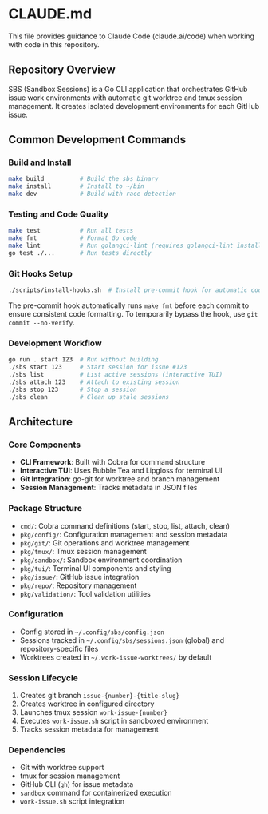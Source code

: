 # CLAUDE.md

This file provides guidance to Claude Code (claude.ai/code) when working with code in this repository.

## Repository Overview

SBS (Sandbox Sessions) is a Go CLI application that orchestrates GitHub issue work environments with automatic git worktree and tmux session management. It creates isolated development environments for each GitHub issue.

## Common Development Commands

### Build and Install
```bash
make build          # Build the sbs binary
make install        # Install to ~/bin
make dev            # Build with race detection
```

### Testing and Code Quality
```bash
make test           # Run all tests
make fmt            # Format Go code
make lint           # Run golangci-lint (requires golangci-lint installed)
go test ./...       # Run tests directly
```

### Git Hooks Setup
```bash
./scripts/install-hooks.sh  # Install pre-commit hook for automatic code formatting
```

The pre-commit hook automatically runs `make fmt` before each commit to ensure consistent code formatting. To temporarily bypass the hook, use `git commit --no-verify`.

### Development Workflow
```bash
go run . start 123  # Run without building
./sbs start 123     # Start session for issue #123
./sbs list          # List active sessions (interactive TUI)
./sbs attach 123    # Attach to existing session
./sbs stop 123      # Stop a session
./sbs clean         # Clean up stale sessions
```

## Architecture

### Core Components
- **CLI Framework**: Built with Cobra for command structure
- **Interactive TUI**: Uses Bubble Tea and Lipgloss for terminal UI
- **Git Integration**: go-git for worktree and branch management
- **Session Management**: Tracks metadata in JSON files

### Package Structure
- `cmd/`: Cobra command definitions (start, stop, list, attach, clean)
- `pkg/config/`: Configuration management and session metadata
- `pkg/git/`: Git operations and worktree management
- `pkg/tmux/`: Tmux session management
- `pkg/sandbox/`: Sandbox environment coordination
- `pkg/tui/`: Terminal UI components and styling
- `pkg/issue/`: GitHub issue integration
- `pkg/repo/`: Repository management
- `pkg/validation/`: Tool validation utilities

### Configuration
- Config stored in `~/.config/sbs/config.json`
- Sessions tracked in `~/.config/sbs/sessions.json` (global) and repository-specific files
- Worktrees created in `~/.work-issue-worktrees/` by default

### Session Lifecycle
1. Creates git branch `issue-{number}-{title-slug}`
2. Creates worktree in configured directory
3. Launches tmux session `work-issue-{number}`
4. Executes `work-issue.sh` script in sandboxed environment
5. Tracks session metadata for management

### Dependencies
- Git with worktree support
- tmux for session management
- GitHub CLI (`gh`) for issue metadata
- `sandbox` command for containerized execution
- `work-issue.sh` script integration